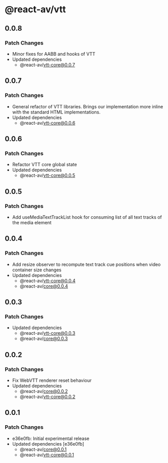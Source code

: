 # @react-av/vtt

## 0.0.8

### Patch Changes

- Minor fixes for AABB and hooks of VTT
- Updated dependencies
  - @react-av/vtt-core@0.0.7

## 0.0.7

### Patch Changes

- General refactor of VTT libraries. Brings our implementation more inline with the standard HTML implementations.
- Updated dependencies
  - @react-av/vtt-core@0.0.6

## 0.0.6

### Patch Changes

- Refactor VTT core global state
- Updated dependencies
  - @react-av/vtt-core@0.0.5

## 0.0.5

### Patch Changes

- Add useMediaTextTrackList hook for consuming list of all text tracks of the media element

## 0.0.4

### Patch Changes

- Add resize observer to recompute text track cue positions when video container size changes
- Updated dependencies
  - @react-av/vtt-core@0.0.4
  - @react-av/core@0.0.4

## 0.0.3

### Patch Changes

- Updated dependencies
  - @react-av/vtt-core@0.0.3
  - @react-av/core@0.0.3

## 0.0.2

### Patch Changes

- Fix WebVTT renderer reset behaviour
- Updated dependencies
  - @react-av/core@0.0.2
  - @react-av/vtt-core@0.0.2

## 0.0.1

### Patch Changes

- e36e0fb: Initial experimental release
- Updated dependencies [e36e0fb]
  - @react-av/core@0.0.1
  - @react-av/vtt-core@0.0.1
